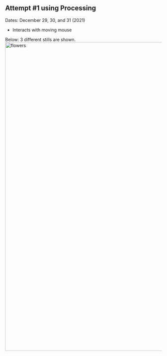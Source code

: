 ## Attempt #1 using Processing 

Dates: December 29, 30, and 31 (2021)

- Interacts with moving mouse

Below: 3 different stills are shown.
<img width="992" alt="flowers" src="https://user-images.githubusercontent.com/52092892/147844086-3fda6e11-dbeb-4096-841c-c652c5ace14a.png">
